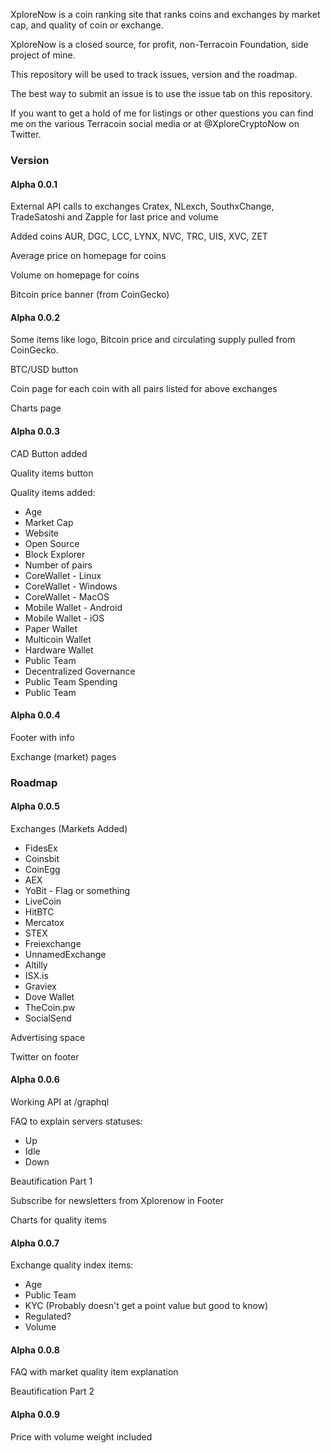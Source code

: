 XploreNow is a coin ranking site that ranks coins and exchanges by market cap, and quality of coin or exchange.

XploreNow is a closed source, for profit, non-Terracoin Foundation, side project of mine.

This repository will be used to track issues, version and the roadmap.

The best way to submit an issue is to use the issue tab on this repository.

If you want to get a hold of me for listings or other questions you can find me on the various Terracoin social media or at @XploreCryptoNow on Twitter.

### Version

#### Alpha 0.0.1

External API calls to exchanges Cratex, NLexch, SouthxChange, TradeSatoshi and Zapple for last price and volume

Added coins AUR, DGC, LCC, LYNX, NVC, TRC, UIS, XVC, ZET

Average price on homepage for coins

Volume on homepage for coins

Bitcoin price banner (from CoinGecko)

#### Alpha 0.0.2

Some items like logo, Bitcoin price and circulating supply pulled from CoinGecko.

BTC/USD button

Coin page for each coin with all pairs listed for above exchanges

Charts page

#### Alpha 0.0.3

CAD Button added

Quality items button

Quality items added:

* Age
* Market Cap
* Website
* Open Source 
* Block Explorer
* Number of pairs
* CoreWallet - Linux
* CoreWallet - Windows
* CoreWallet - MacOS
* Mobile Wallet - Android
* Mobile Wallet - iOS
* Paper Wallet
* Multicoin Wallet 
* Hardware Wallet
* Public Team
* Decentralized Governance
* Public Team Spending
* Public Team

#### Alpha 0.0.4

Footer with info

Exchange (market) pages

### Roadmap

#### Alpha 0.0.5

Exchanges (Markets Added)

* FidesEx
* Coinsbit
* CoinEgg
* AEX
* YoBit - Flag or something
* LiveCoin
* HitBTC
* Mercatox
* STEX
* Freiexchange
* UnnamedExchange
* Altilly
* ISX.is
* Graviex
* Dove Wallet
* TheCoin.pw
* SocialSend

Advertising space

Twitter on footer

#### Alpha 0.0.6

Working API at /graphql

FAQ to explain servers statuses:
* Up
* Idle
* Down

Beautification Part 1

Subscribe for newsletters from Xplorenow in Footer

Charts for quality items

#### Alpha 0.0.7

Exchange quality index items:

* Age
* Public Team
* KYC (Probably doesn't get a point value but good to know)
* Regulated?
* Volume

#### Alpha 0.0.8

FAQ with market quality item explanation

Beautification Part 2

#### Alpha 0.0.9

Price with volume weight included
